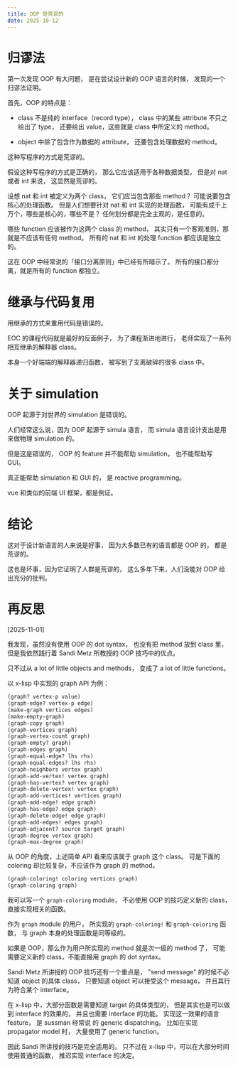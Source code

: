 ```yaml
---
title: OOP 是荒谬的
date: 2025-10-12
---
```


# 归谬法

第一次发现 OOP 有大问题，
是在尝试设计新的 OOP 语言的时候，
发现的一个归谬法证明。

首先，OOP 的特点是：

- class 不是纯的 interface（record type），
  class 中的某些 attribute 不只之给出了 type，
  还要给出 value，这些就是 class 中所定义的 method。

- object 中除了包含作为数据的 attribute，
  还要包含处理数据的 method。

这种写程序的方式是荒谬的。

假设这种写程序的方式是正确的，
那么它应该适用于各种数据类型，
但是对 nat 或者 int 来说，
这显然是荒谬的。

设想 nat 和 int 被定义为两个 class，
它们应当包含那些 method？
可能说要包含核心的处理函数。
但是人们想要针对 nat 和 int 实现的处理函数，
可能有成千上万个，哪些是核心的，哪些不是？
任何划分都是完全主观的，是任意的。

哪些 function 应该被作为这两个 class 的 method，
其实只有一个客观准则，那就是不应该有任何 method。
所有的 nat 和 int 的处理 function 都应该是独立的。

这在 OOP 中经常说的「接口分离原则」中已经有所暗示了。
所有的接口都分离，就是所有的 function 都独立。

# 继承与代码复用

用继承的方式来重用代码是错误的。

EOC 的课程代码就是最好的反面例子，
为了课程渐进地进行，
老师实现了一系列相互继承的解释器 class。

本身一个好端端的解释器递归函数，
被写到了支离破碎的很多 class 中。

# 关于 simulation

OOP 起源于对世界的 simulation 是错误的。

人们经常这么说，因为 OOP 起源于 simula 语言，
而 simula 语言设计支出是用来做物理 simulation 的。

但是这是错误的，
OOP 的 feature 并不能帮助 simulation，
也不能帮助写 GUI。

真正能帮助 simulation 和 GUI 的，
是 reactive programming。

vue 和类似的前端 UI 框架，都是例证。

# 结论

这对于设计新语言的人来说是好事，
因为大多数已有的语言都是 OOP 的，
都是荒谬的。

这也是坏事，因为它证明了人群是荒谬的，
这么多年下来，人们没能对 OOP 给出充分的批判。

# 再反思

[2025-11-01]

我发现，虽然没有使用 OOP 的 dot syntax，
也没有把 method 放到 class 里，
但是我依然践行着 Sandi Metz 所教授的 OOP 技巧中的优点。

只不过从 a lot of little objects and methods，
变成了 a lot of little functions。

以 x-lisp 中实现的 graph API 为例：

```scheme
(graph? vertex-p value)
(graph-edge? vertex-p edge)
(make-graph vertices edges)
(make-empty-graph)
(graph-copy graph)
(graph-vertices graph)
(graph-vertex-count graph)
(graph-empty? graph)
(graph-edges graph)
(graph-equal-edge? lhs rhs)
(graph-equal-edges? lhs rhs)
(graph-neighbors vertex graph)
(graph-add-vertex! vertex graph)
(graph-has-vertex? vertex graph)
(graph-delete-vertex! vertex graph)
(graph-add-vertices! vertices graph)
(graph-add-edge! edge graph)
(graph-has-edge? edge graph)
(graph-delete-edge! edge graph)
(graph-add-edges! edges graph)
(graph-adjacent? source target graph)
(graph-degree vertex graph)
(graph-max-degree graph)
```

从 OOP 的角度，上述简单 API 看来应该属于 graph 这个 class。
可是下面的 coloring 却比较复杂，不应该作为 graph 的 method。

```scheme
(graph-coloring! coloring vertices graph)
(graph-coloring graph)
```

我可以写一个 `graph-coloring` module，
不必使用 OOP 的技巧定义新的 class，
直接实现相关的函数。

作为 `graph` module 的用户，
所实现的 `graph-coloring!` 和 `graph-coloring` 函数，
与 graph 本身的处理函数是同等级的。

如果是 OOP，那么作为用户所实现的 method 就是次一级的 method 了，
可能需要定义新的 class，不能直接用 graph 的 dot syntax。

Sandi Metz 所讲授的 OOP 技巧还有一个重点是，
"send message" 的时候不必知道 object 的具体 class，
只要知道 object 可以接受这个 message，
并且其行为符合某个 interface。

在 x-lisp 中，大部分函数是需要知道 target 的具体类型的，
但是其实也是可以做到 interface 的效果的，
并且也需要 interface 的功能。
实现这一效果的语言 feature，
是 sussman 经常说 的 generic dispatching。
比如在实现 propagator model 时，
大量使用了 generic function。

因此 Sandi 所讲授的技巧是完全适用的。
只不过在 x-lisp 中，可以在大部分时间使用普通的函数，
推迟实现 interface 的决定。
